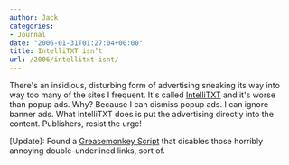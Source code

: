 ```yaml
---
author: Jack
categories:
- Journal
date: "2006-01-31T01:27:04+00:00"
title: IntelliTXT isn’t
url: /2006/intellitxt-isnt/
---
```


There's an insidious, disturbing form of advertising sneaking its way into way too many of the sites I frequent. It's called [IntelliTXT](<http://www.vibrantmedia.com/site2005/web_02.html>) and it's worse than popup ads. Why? Because I can dismiss popup ads. I can ignore banner ads. What IntelliTXT does is put the advertising directly into the content. Publishers, resist the urge! 

[Update]: Found a [Greasemonkey Script](<http://slashetc.net/code/intellitxt-disabler.user.js>) that disables those horribly annoying double-underlined links, sort of.